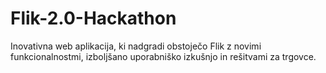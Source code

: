 # Flik-2.0-Hackathon
Inovativna web aplikacija, ki nadgradi obstoječo Flik z novimi funkcionalnostmi, izboljšano uporabniško izkušnjo in rešitvami za trgovce.

